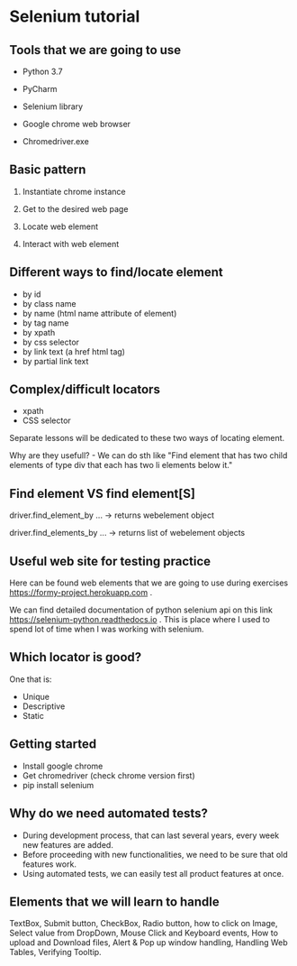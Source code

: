 

# Selenium tutorial




## Tools that we are going to use


- Python 3.7

- PyCharm
- Selenium library
- Google chrome web browser
- Chromedriver.exe

## Basic pattern

1. Instantiate chrome instance

2. Get to the desired web page
3. Locate web element
4. Interact with web element


## Different ways to find/locate element

- by id
- by class name
- by name (html name attribute of element)
- by tag name
- by xpath
- by css selector
- by link text (a href html tag)
- by partial link text

## Complex/difficult locators

- xpath
- CSS selector

Separate lessons will be dedicated to these two ways of locating element.

Why are they usefull? - We can do sth like "Find element that has two 
child elements of type div that each has two li elements below it."




## Find element VS find element[S]

driver.find_element_by ... -> returns webelement object

driver.find_elements_by ... -> returns list of webelement objects


## Useful web site for testing practice

Here can be found web elements that we are 
going to use during exercises <https://formy-project.herokuapp.com> .

We can find detailed documentation of python selenium api on this 
link <https://selenium-python.readthedocs.io> . This is place where 
I used to spend lot of time when I was working with selenium.

## Which locator is good?

One that is:
- Unique
- Descriptive
- Static



## Getting started

- Install google chrome
- Get chromedriver (check chrome version first)
- pip install selenium


## Why do we need automated tests?

- During development process, that can last several years, every week new features are added.
- Before proceeding with new functionalities, we need to be sure that old features work.
- Using automated tests, we can easily test all product features at once.



## Elements that we will learn to handle

TextBox, Submit button, CheckBox, Radio button, how to click on Image,
Select value from DropDown, Mouse Click and Keyboard events,
How to upload and Download files, Alert & Pop up window handling,
Handling Web Tables, Verifying Tooltip.

